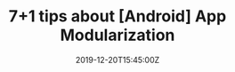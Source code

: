 ---
date: 2019-12-20T15:45:00Z
title: "7+1 tips about [Android] App Modularization"
toc: true
location: "droidcon Madrid 19, Madrid"
performDate: 2019-12-20
speakerDeck: e25b28578ae443b9abe9c8a6f533741a
youtube: ZenqpwDL5Cg
eventUrl: https://www.madrid.droidcon.com/schedule
summary: Nowadays, App modularization is a technique largely adopted that gives lots of advantages. But how to approach it?<br>This talk will not focus on the pro and cons of modularization but instead on the approach and the process to achieve it. In particular, I want to share the approach that I followed to modularize an existing application and a new one. I want also to share the failures and all the struggles that came in my head while approaching the process.
---